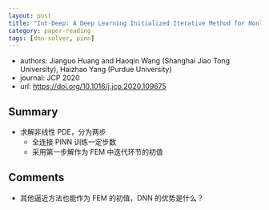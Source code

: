 ```yaml
---
layout: post
title: "Int-Deep: A Deep Learning Initialized Iterative Method for Nonlinear Problems"
category: paper-reading
tags: [dnn-solver, pinn]
---
```


- authors: Jianguo Huang and Haoqin Wang (Shanghai Jiao Tong University), Haizhao Yang (Purdue University)
- journal: JCP 2020
- url: https://doi.org/10.1016/j.jcp.2020.109675

## Summary

- 求解非线性 PDE，分为两步
  - 全连接 PINN 训练一定步数
  - 采用第一步解作为 FEM 中迭代环节的初值

## Comments

- 其他逼近方法也能作为 FEM 的初值，DNN 的优势是什么？